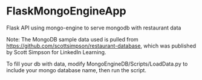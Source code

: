 # FlaskMongoEngineApp
Flask API using mongo-engine to serve mongodb with restaurant data


Note: The MongoDB sample data used is pulled from https://github.com/scottsimpson/restaurant-database, 
which was published by Scott Simpson for LinkedIn Learning.

To fill your db with data, modify MongoEngineDB/Scripts/LoadData.py to include your mongo database name, then run the script.
